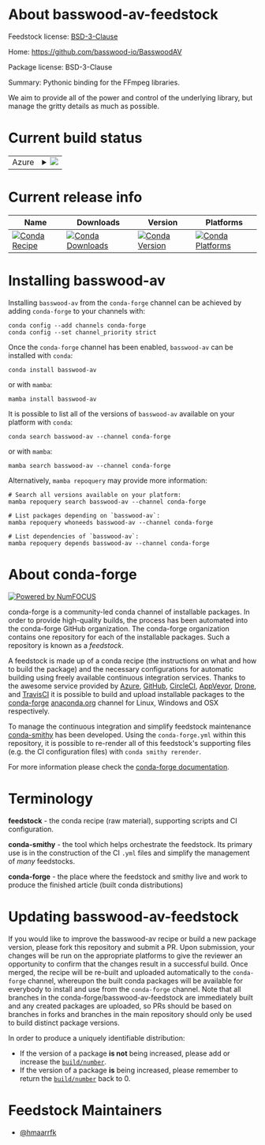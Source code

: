 About basswood-av-feedstock
===========================

Feedstock license: [BSD-3-Clause](https://github.com/conda-forge/basswood-av-feedstock/blob/main/LICENSE.txt)

Home: https://github.com/basswood-io/BasswoodAV

Package license: BSD-3-Clause

Summary: Pythonic binding for the FFmpeg libraries.

We aim to provide all of the power and control of the underlying library,
but manage the gritty details as much as possible.


Current build status
====================


<table>
    
  <tr>
    <td>Azure</td>
    <td>
      <details>
        <summary>
          <a href="https://dev.azure.com/conda-forge/feedstock-builds/_build/latest?definitionId=25239&branchName=main">
            <img src="https://dev.azure.com/conda-forge/feedstock-builds/_apis/build/status/basswood-av-feedstock?branchName=main">
          </a>
        </summary>
        <table>
          <thead><tr><th>Variant</th><th>Status</th></tr></thead>
          <tbody><tr>
              <td>linux_64_python3.10.____cpython</td>
              <td>
                <a href="https://dev.azure.com/conda-forge/feedstock-builds/_build/latest?definitionId=25239&branchName=main">
                  <img src="https://dev.azure.com/conda-forge/feedstock-builds/_apis/build/status/basswood-av-feedstock?branchName=main&jobName=linux&configuration=linux%20linux_64_python3.10.____cpython" alt="variant">
                </a>
              </td>
            </tr><tr>
              <td>linux_64_python3.11.____cpython</td>
              <td>
                <a href="https://dev.azure.com/conda-forge/feedstock-builds/_build/latest?definitionId=25239&branchName=main">
                  <img src="https://dev.azure.com/conda-forge/feedstock-builds/_apis/build/status/basswood-av-feedstock?branchName=main&jobName=linux&configuration=linux%20linux_64_python3.11.____cpython" alt="variant">
                </a>
              </td>
            </tr><tr>
              <td>linux_64_python3.12.____cpython</td>
              <td>
                <a href="https://dev.azure.com/conda-forge/feedstock-builds/_build/latest?definitionId=25239&branchName=main">
                  <img src="https://dev.azure.com/conda-forge/feedstock-builds/_apis/build/status/basswood-av-feedstock?branchName=main&jobName=linux&configuration=linux%20linux_64_python3.12.____cpython" alt="variant">
                </a>
              </td>
            </tr><tr>
              <td>osx_64_python3.10.____cpython</td>
              <td>
                <a href="https://dev.azure.com/conda-forge/feedstock-builds/_build/latest?definitionId=25239&branchName=main">
                  <img src="https://dev.azure.com/conda-forge/feedstock-builds/_apis/build/status/basswood-av-feedstock?branchName=main&jobName=osx&configuration=osx%20osx_64_python3.10.____cpython" alt="variant">
                </a>
              </td>
            </tr><tr>
              <td>osx_64_python3.11.____cpython</td>
              <td>
                <a href="https://dev.azure.com/conda-forge/feedstock-builds/_build/latest?definitionId=25239&branchName=main">
                  <img src="https://dev.azure.com/conda-forge/feedstock-builds/_apis/build/status/basswood-av-feedstock?branchName=main&jobName=osx&configuration=osx%20osx_64_python3.11.____cpython" alt="variant">
                </a>
              </td>
            </tr><tr>
              <td>osx_64_python3.12.____cpython</td>
              <td>
                <a href="https://dev.azure.com/conda-forge/feedstock-builds/_build/latest?definitionId=25239&branchName=main">
                  <img src="https://dev.azure.com/conda-forge/feedstock-builds/_apis/build/status/basswood-av-feedstock?branchName=main&jobName=osx&configuration=osx%20osx_64_python3.12.____cpython" alt="variant">
                </a>
              </td>
            </tr><tr>
              <td>win_64_python3.10.____cpython</td>
              <td>
                <a href="https://dev.azure.com/conda-forge/feedstock-builds/_build/latest?definitionId=25239&branchName=main">
                  <img src="https://dev.azure.com/conda-forge/feedstock-builds/_apis/build/status/basswood-av-feedstock?branchName=main&jobName=win&configuration=win%20win_64_python3.10.____cpython" alt="variant">
                </a>
              </td>
            </tr><tr>
              <td>win_64_python3.11.____cpython</td>
              <td>
                <a href="https://dev.azure.com/conda-forge/feedstock-builds/_build/latest?definitionId=25239&branchName=main">
                  <img src="https://dev.azure.com/conda-forge/feedstock-builds/_apis/build/status/basswood-av-feedstock?branchName=main&jobName=win&configuration=win%20win_64_python3.11.____cpython" alt="variant">
                </a>
              </td>
            </tr><tr>
              <td>win_64_python3.12.____cpython</td>
              <td>
                <a href="https://dev.azure.com/conda-forge/feedstock-builds/_build/latest?definitionId=25239&branchName=main">
                  <img src="https://dev.azure.com/conda-forge/feedstock-builds/_apis/build/status/basswood-av-feedstock?branchName=main&jobName=win&configuration=win%20win_64_python3.12.____cpython" alt="variant">
                </a>
              </td>
            </tr>
          </tbody>
        </table>
      </details>
    </td>
  </tr>
</table>

Current release info
====================

| Name | Downloads | Version | Platforms |
| --- | --- | --- | --- |
| [![Conda Recipe](https://img.shields.io/badge/recipe-basswood--av-green.svg)](https://anaconda.org/conda-forge/basswood-av) | [![Conda Downloads](https://img.shields.io/conda/dn/conda-forge/basswood-av.svg)](https://anaconda.org/conda-forge/basswood-av) | [![Conda Version](https://img.shields.io/conda/vn/conda-forge/basswood-av.svg)](https://anaconda.org/conda-forge/basswood-av) | [![Conda Platforms](https://img.shields.io/conda/pn/conda-forge/basswood-av.svg)](https://anaconda.org/conda-forge/basswood-av) |

Installing basswood-av
======================

Installing `basswood-av` from the `conda-forge` channel can be achieved by adding `conda-forge` to your channels with:

```
conda config --add channels conda-forge
conda config --set channel_priority strict
```

Once the `conda-forge` channel has been enabled, `basswood-av` can be installed with `conda`:

```
conda install basswood-av
```

or with `mamba`:

```
mamba install basswood-av
```

It is possible to list all of the versions of `basswood-av` available on your platform with `conda`:

```
conda search basswood-av --channel conda-forge
```

or with `mamba`:

```
mamba search basswood-av --channel conda-forge
```

Alternatively, `mamba repoquery` may provide more information:

```
# Search all versions available on your platform:
mamba repoquery search basswood-av --channel conda-forge

# List packages depending on `basswood-av`:
mamba repoquery whoneeds basswood-av --channel conda-forge

# List dependencies of `basswood-av`:
mamba repoquery depends basswood-av --channel conda-forge
```


About conda-forge
=================

[![Powered by
NumFOCUS](https://img.shields.io/badge/powered%20by-NumFOCUS-orange.svg?style=flat&colorA=E1523D&colorB=007D8A)](https://numfocus.org)

conda-forge is a community-led conda channel of installable packages.
In order to provide high-quality builds, the process has been automated into the
conda-forge GitHub organization. The conda-forge organization contains one repository
for each of the installable packages. Such a repository is known as a *feedstock*.

A feedstock is made up of a conda recipe (the instructions on what and how to build
the package) and the necessary configurations for automatic building using freely
available continuous integration services. Thanks to the awesome service provided by
[Azure](https://azure.microsoft.com/en-us/services/devops/), [GitHub](https://github.com/),
[CircleCI](https://circleci.com/), [AppVeyor](https://www.appveyor.com/),
[Drone](https://cloud.drone.io/welcome), and [TravisCI](https://travis-ci.com/)
it is possible to build and upload installable packages to the
[conda-forge](https://anaconda.org/conda-forge) [anaconda.org](https://anaconda.org/)
channel for Linux, Windows and OSX respectively.

To manage the continuous integration and simplify feedstock maintenance
[conda-smithy](https://github.com/conda-forge/conda-smithy) has been developed.
Using the ``conda-forge.yml`` within this repository, it is possible to re-render all of
this feedstock's supporting files (e.g. the CI configuration files) with ``conda smithy rerender``.

For more information please check the [conda-forge documentation](https://conda-forge.org/docs/).

Terminology
===========

**feedstock** - the conda recipe (raw material), supporting scripts and CI configuration.

**conda-smithy** - the tool which helps orchestrate the feedstock.
                   Its primary use is in the construction of the CI ``.yml`` files
                   and simplify the management of *many* feedstocks.

**conda-forge** - the place where the feedstock and smithy live and work to
                  produce the finished article (built conda distributions)


Updating basswood-av-feedstock
==============================

If you would like to improve the basswood-av recipe or build a new
package version, please fork this repository and submit a PR. Upon submission,
your changes will be run on the appropriate platforms to give the reviewer an
opportunity to confirm that the changes result in a successful build. Once
merged, the recipe will be re-built and uploaded automatically to the
`conda-forge` channel, whereupon the built conda packages will be available for
everybody to install and use from the `conda-forge` channel.
Note that all branches in the conda-forge/basswood-av-feedstock are
immediately built and any created packages are uploaded, so PRs should be based
on branches in forks and branches in the main repository should only be used to
build distinct package versions.

In order to produce a uniquely identifiable distribution:
 * If the version of a package **is not** being increased, please add or increase
   the [``build/number``](https://docs.conda.io/projects/conda-build/en/latest/resources/define-metadata.html#build-number-and-string).
 * If the version of a package **is** being increased, please remember to return
   the [``build/number``](https://docs.conda.io/projects/conda-build/en/latest/resources/define-metadata.html#build-number-and-string)
   back to 0.

Feedstock Maintainers
=====================

* [@hmaarrfk](https://github.com/hmaarrfk/)

